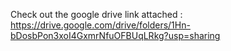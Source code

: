 Check out the google drive link attached : 
https://drive.google.com/drive/folders/1Hn-bDosbPon3xoI4GxmrNfuOFBUqLRkg?usp=sharing

